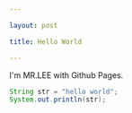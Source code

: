 ```yaml
---

layout: post

title: Hello World

---
```


I'm MR.LEE with Github Pages.

```java
String str = "hello world";
System.out.println(str);
```
